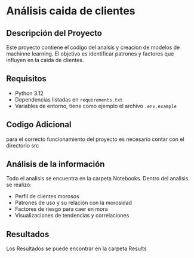 # Análisis caida de clientes

## Descripción del Proyecto
Este proyecto contiene el codigo del analsis y creacion de modelos de machinne learning. El objetivo es identificar patrones y factores que influyen en la caida de clientes.

## Requisitos
- Python 3.12
- Dependencias listadas en `requirements.txt`
- Variables de entorno, tiene como ejemplo el archivo `.env.example` 

## Codigo Adicional
para el correcto funcionamiento del proyecto es necesario contar con el directorio src

## Análisis de la información
Todo el analisis se encuentra en la carpeta Notebooks. Dentro del analisis se realizó:

- Perfil de clientes morosos
- Patrones de uso y su relación con la morosidad
- Factores de riesgo para caer en mora
- Visualizaciones de tendencias y correlaciones


## Resultados
Los Resultados se puede encontrar en la carpeta Results
